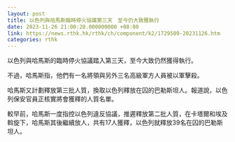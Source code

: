 ```yaml
---
layout: post
title: 以色列與哈馬斯臨時停火協議第三天　至今仍大致獲執行
date: 2023-11-26 21:00:20.000000000 +08:00
link: https://news.rthk.hk/rthk/ch/component/k2/1729509-20231126.htm
categories: rthk
---
```


以色列與哈馬斯的臨時停火協議踏入第三天，至今大致仍然獲得執行。

不過，哈馬斯指，他們有一名將領與另外三名高級軍方人員被以軍擊殺。

哈馬斯又計劃釋放第三批人質，換取以色列釋放在囚的巴勒斯坦人。報道說，以色列保安官員正核實將會獲釋的人質名單。

較早前，哈馬斯一度指控以色列違反協議，推遲釋放第二批人質，在卡塔爾和埃及斡旋下，哈馬斯其後繼續放人，共有17人獲釋，以色列就釋放39名在囚的巴勒斯坦人。
